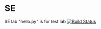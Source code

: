 # SE
SE lab
"hello.py" is for test lab
[![Build Status](https://travis-ci.org/bbbbbb123/SE.svg?branch=master)](https://travis-ci.org/bbbbbb123/SE)
